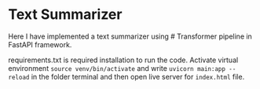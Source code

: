 # Text Summarizer

Here I have implemented a text summarizer using # Transformer pipeline in FastAPI framework.

requirements.txt is required installation to run the code. Activate virtual environment `source venv/bin/activate` and write `uvicorn main:app --reload` in the folder terminal and then open live server for `index.html` file.
